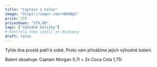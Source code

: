 ```yaml
---
title: "Captain s Colou"
image: "https://imgur.com/nDKOWpC"
price: 379
priceshown: "379,00"
tags: ["Výhodné balíčky"]
# Kontrola toho jestli je dostupný
draft: false
---
```


Tyhle dva prostě patří k sobě. Proto vám přinášíme jejich výhodné balení.

Balení obsahuje: Captain Morgan 0,7l + 2x Coca Cola 1,75l
